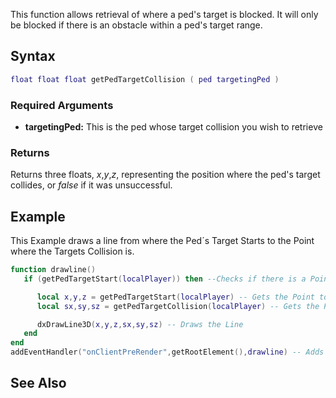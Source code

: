 This function allows retrieval of where a ped's target is blocked. It will only be blocked if there is an obstacle within a ped's target range.

Syntax
------

``` lua
float float float getPedTargetCollision ( ped targetingPed )
```

### Required Arguments

-   **targetingPed:** This is the ped whose target collision you wish to retrieve

### Returns

Returns three floats, *x*,*y*,*z*, representing the position where the ped's target collides, or *false* if it was unsuccessful.

Example
-------

This Example draws a line from where the Ped´s Target Starts to the Point where the Targets Collision is.

``` lua
function drawline()
   if (getPedTargetStart(localPlayer)) then --Checks if there is a Point to start From.

      local x,y,z = getPedTargetStart(localPlayer) -- Gets the Point to start From.
      local sx,sy,sz = getPedTargetCollision(localPlayer) -- Gets the Point where the Targets Collision is.

      dxDrawLine3D(x,y,z,sx,sy,sz) -- Draws the Line
   end
end
addEventHandler("onClientPreRender",getRootElement(),drawline) -- Adds the Handler.
```

See Also
--------
